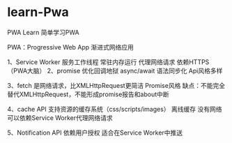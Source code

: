 # learn-Pwa
PWA  Learn
简单学习PWA

PWA：Progressive  Web  App   渐进式网络应用
 
 1、Service  Worker  服务工作线程
 常驻内存运行
 代理网络请求
 依赖HTTPS
 （PWA大脑）
 2、promise
 优化回调地狱
 async/await 语法同步化
 Api风格多样
 
 3、fetch
 是网络请求，比XMLHttpRequest更简洁
 Promise风格
 缺点：不能完全替代XMLHttpRequest，不能形成promise报告和about中断
 
 4、cache API
 支持资源的缓存系统（css/scripts/images）
 离线缓存
 没有网络可以依赖Service  Worker代理网络请求
 
 5、Notification API
 依赖用户授权
 适合在Service  Worker中推送
 
 
 
